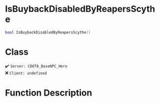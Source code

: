 # IsBuybackDisabledByReapersScythe
```lua
bool IsBuybackDisabledByReapersScythe()
```
# Class
✔️ `Server: CDOTA_BaseNPC_Hero`  
❌ `Client: undefined`  

# Function Description

